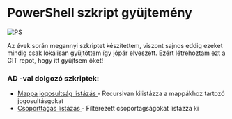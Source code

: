 # PowerShell szkript gyüjtemény
![PS](https://img.shields.io/badge/Powershell-2CA5E0?style=for-the-badge&logo=powershell&logoColor=white "PS")

Az évek során megannyi szkriptet készítettem, viszont sajnos eddig ezeket mindig csak lokálisan gyüjtöttem így jópár elveszett. 
Ezért létrehoztam ezt a GIT repot, hogy itt gyüjtsem őket!

### AD -val dolgozó szkriptek:
* [Mappa jogosultság listázás ](https://github.com/koronicsnorbert/PS-Colletion/blob/main/getgroupmembers.ps1)  - Recursivan kilistázza a mappákhoz tartozó jogosultásgokat
* [Csoporttagás listázás ](https://github.com/koronicsnorbert/PS-Colletion/blob/main/getgroupmembers.ps1) - Filterezett csoportagságokat listázza ki

